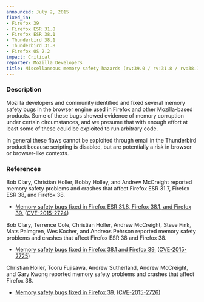 ```yaml
---
announced: July 2, 2015
fixed_in:
- Firefox 39
- Firefox ESR 31.8
- Firefox ESR 38.1
- Thunderbird 38.1
- Thunderbird 31.8
- Firefox OS 2.2
impact: Critical
reporter: Mozilla Developers
title: Miscellaneous memory safety hazards (rv:39.0 / rv:31.8 / rv:38.1)
---
```


<h3>Description</h3>

<p>Mozilla developers and community identified and fixed several memory safety
bugs in the browser engine used in Firefox and other Mozilla-based products.
Some of these bugs showed evidence of memory corruption under certain
circumstances, and we presume that with enough effort at least some of these
could be exploited to run arbitrary code.</p>

<p class="note">In general these flaws cannot be exploited through email in the
Thunderbird product because scripting is disabled, but are potentially a risk in
browser or browser-like contexts.</p>

<h3>References</h3>

<p>Bob Clary, Christian Holler, Bobby Holley, and Andrew McCreight reported
memory safety problems and crashes that affect Firefox ESR 31.7, Firefox ESR 38,
and Firefox 38.</p>

<ul>
  <li><a
href="https://bugzilla.mozilla.org/buglist.cgi?bug_id=1160884,1143679,1164567,
1154876">
          Memory safety bugs fixed in Firefox ESR 31.8, Firefox 38.1, and
Firefox 39.</a> (<a
href="http://cve.mitre.org/cgi-bin/cvename.cgi?name=CVE-2015-2724"
class="ex-ref">CVE-2015-2724</a>)</li>
</ul>

<p>Bob Clary, Terrence Cole, Christian Holler, Andrew McCreight, Steve Fink,
Mats Palmgren, Wes Kocher, and Andreas Pehrson reported memory safety problems
and crashes that affect Firefox ESR 38 and Firefox 38.</p>

<ul>
  <li><a
href="https://bugzilla.mozilla.org/buglist.cgi?bug_id=1163359,1159321,1172076,
1151650,1056410,1156861,1159973,1163852,1172397">
          Memory safety bugs fixed in Firefox 38.1 and Firefox 39.</a> (<a
href="http://cve.mitre.org/cgi-bin/cvename.cgi?name=CVE-2015-2725"
class="ex-ref">CVE-2015-2725</a>)</li>
</ul>

<p>Christian Holler, Tooru Fujisawa, Andrew Sutherland, Andrew McCreight, and
Gary Kwong reported memory safety problems and crashes that affect Firefox
38.</p>

<ul>
  <li><a
href="https://bugzilla.mozilla.org/buglist.cgi?bug_id=1145781,1155985,1059081,
1146416,1132265">
          Memory safety bugs fixed in Firefox 39.</a> (<a
href="http://cve.mitre.org/cgi-bin/cvename.cgi?name=CVE-2015-2726"
class="ex-ref">CVE-2015-2726</a>)</li>
</ul>

